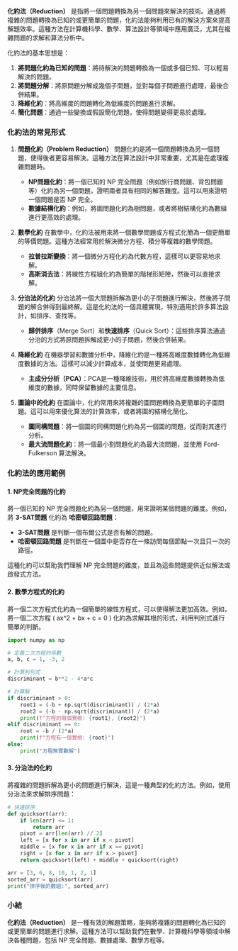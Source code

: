 **化約法（Reduction）** 是指將一個問題轉換為另一個問題來解決的技術。通過將複雜的問題轉換為已知的或更簡單的問題，化約法能夠利用已有的解決方案來提高解題效率。這種方法在計算機科學、數學、算法設計等領域中應用廣泛，尤其在複雜問題的求解和算法分析中。

化約法的基本思想是：

1. **將問題化約為已知的問題**：將待解決的問題轉換為一個或多個已知、可以輕易解決的問題。
2. **將問題分解**：將原問題分解成幾個子問題，並對每個子問題進行處理，最後合併結果。
3. **降維化約**：將高維度的問題轉化為低維度的問題進行求解。
4. **簡化問題**：通過一些變換或假設簡化問題，使得問題變得更易於處理。

### 化約法的常見形式

1. **問題化約（Problem Reduction）**
   問題化約是將一個問題轉換為另一個問題，使得後者更容易解決。這種方法在算法設計中非常重要，尤其是在處理複雜問題時。

   - **NP問題化約**：將一個已知的 NP 完全問題（例如旅行商問題、背包問題等）化約為另一個問題，證明兩者具有相同的解答難度。這可以用來證明一個問題是否 NP 完全。
   - **數據結構化約**：例如，將圖問題化約為樹問題，或者將樹結構化約為數組進行更高效的處理。

2. **數學化約**
   在數學中，化約法被用來將一個數學問題或方程式化簡為一個更簡單的等價問題。這種方法經常用於解決微分方程、積分等複雜的數學問題。

   - **拉普拉斯變換**：將一個微分方程化約為代數方程，這樣可以更容易地求解。
   - **高斯消去法**：將線性方程組化約為簡單的階梯形矩陣，然後可以直接求解。

3. **分治法的化約**
   分治法將一個大問題拆解為更小的子問題進行解決，然後將子問題的解合併得到最終解。這是化約法的一個具體實現，特別適用於許多算法設計，如排序、查找等。

   - **歸併排序**（Merge Sort）和**快速排序**（Quick Sort）：這些排序算法通過分治的方式將原問題拆解成更小的子問題，然後合併結果。
   
4. **降維化約**
   在機器學習和數據分析中，降維化約是一種將高維度數據轉化為低維度數據的方法。這樣可以減少計算成本，並使問題更易處理。

   - **主成分分析（PCA）**：PCA是一種降維技術，用於將高維度數據轉換為低維度的數據，同時保留數據的主要信息。

5. **圖論中的化約**
   在圖論中，化約常用來將複雜的圖問題轉換為更簡單的子圖問題。這可以用來優化算法的計算效率，或者將圖的結構化簡化。

   - **圖同構問題**：將一個圖的同構問題化約為另一個圖的問題，從而對其進行分析。
   - **最大流問題化約**：將一個最小割問題化約為最大流問題，並使用 Ford-Fulkerson 算法解決。

### 化約法的應用範例

#### 1. **NP完全問題的化約**

將一個已知的 NP 完全問題化約為另一個問題，用來證明某個問題的難度。例如，將 **3-SAT問題** 化約為 **哈密頓回路問題**：

- **3-SAT問題** 是判斷一個布爾公式是否有解的問題。
- **哈密頓回路問題** 是判斷在一個圖中是否存在一條訪問每個節點一次且只一次的路徑。

這種化約可以幫助我們理解 NP 完全問題的難度，並且為這些問題提供近似解法或啟發式方法。

#### 2. **數學方程式的化約**

將一個二次方程式化約為一個簡單的線性方程式，可以使得解法更加高效。例如，將一個二次方程 \( ax^2 + bx + c = 0 \) 化約為求解其根的形式，利用判別式進行簡單的判斷。

```python
import numpy as np

# 定義二次方程的係數
a, b, c = 1, -3, 2

# 計算判別式
discriminant = b**2 - 4*a*c

# 計算解
if discriminant > 0:
    root1 = (-b + np.sqrt(discriminant)) / (2*a)
    root2 = (-b - np.sqrt(discriminant)) / (2*a)
    print(f"方程的兩個實根: {root1}, {root2}")
elif discriminant == 0:
    root = -b / (2*a)
    print(f"方程有一個實根: {root}")
else:
    print("方程無實數解")
```

#### 3. **分治法的化約**

將複雜的問題拆解為更小的問題進行解決，這是一種典型的化約方法。例如，使用分治法來求解排序問題：

```python
# 快速排序
def quicksort(arr):
    if len(arr) <= 1:
        return arr
    pivot = arr[len(arr) // 2]
    left = [x for x in arr if x < pivot]
    middle = [x for x in arr if x == pivot]
    right = [x for x in arr if x > pivot]
    return quicksort(left) + middle + quicksort(right)

arr = [3, 6, 8, 10, 1, 2, 1]
sorted_arr = quicksort(arr)
print("排序後的數組:", sorted_arr)
```

### 小結

**化約法（Reduction）** 是一種有效的解題策略，能夠將複雜的問題轉化為已知的或更簡單的問題進行求解。這種方法可以幫助我們在數學、計算機科學等領域中解決各種問題，包括 NP 完全問題、數據處理、數學方程等。